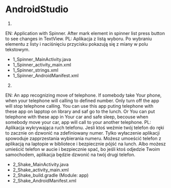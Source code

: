 # AndroidStudio

1. 
EN: Application with Spinner. After mark element in spinner list press button to see changes in TextView.
PL: Aplikacja z listą wyboru. Po wybraniu elementu z listy i naciśnięciu przycisku pokazują się z miany w polu tekstowym. 

 - 1_Spinner_MainActivity.java
 - 1_Spinner_activity_main.xml
 - 1_Spinner_strings.xml
 - 1_Spinner_AndroidManifest.xml
 
2. 
EN: An app recognizing move of telephone. If somebody take Your phone, when your telephone will calling to defined number. Only turn off the app will stop telephone calling. You can use this app puting telephone with these app on lapptop on library and saf go to the lunch. Or You can put telephone with these app in Your car and safe sleep, becouse when somebody move your car, app will call to your another telephone.
PL: Aplikacja wykrywająca ruch telefonu. Jesli ktoś weźmie twój telefon do ręki to zacznie on dzwonić na zdefiniowany numer. Tylko wyłaczenie aplikacji spowoduje zapprzestania wybierania numeru. Możesz umoeścić telefon z aplikacją na laptopie w bibliotece i bezpiecznie pójść na lunch. Albo możesz umieścić telefon w aucie i bezpiecznie spać, bo jeśli ktoś odjedzie Twoim samochodem, aplikacja będzie dzwonić na twój drugi telefon. 

- 2_Shake_MainActivity.java
- 2_Shake_activity_main.xml
- 2_Shake_build.gradle (Module: app)
- 2_Shake_AndroidManifest.xml
